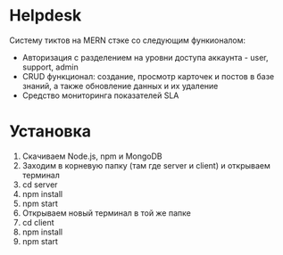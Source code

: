 # Helpdesk
Систему тиктов на MERN стэке со следующим функионалом:
- Авторизация с разделением на уровни доступа аккаунта - user, support, admin
- CRUD функционал: создание, просмотр карточек и постов в базе знаний, а также обновление данных и их удаление
- Средство мониторинга показателей SLA 

# Установка
1. Скачиваем Node.js, npm и MongoDB
2. Заходим в корневую папку (там где server и client) и открываем терминал
3. cd server
4. npm install
5. npm start
6. Открываем новый терминал в той же папке
7. cd client
8. npm install
9. npm start
